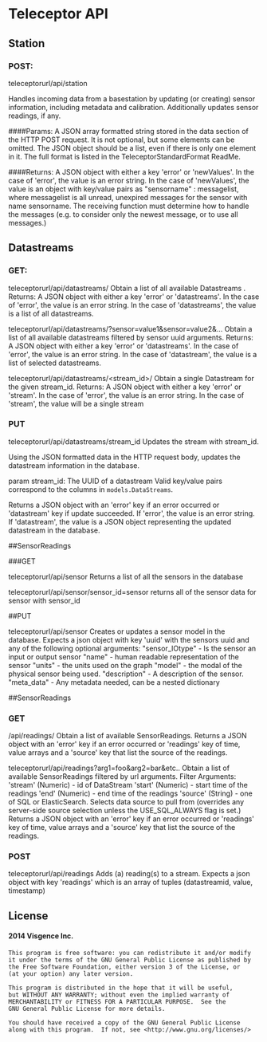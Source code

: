# Teleceptor API

## Station

### POST:
teleceptorurl/api/station

Handles incoming data from a basestation by updating (or creating) sensor information, including metadata and calibration. Additionally updates sensor readings, if any.

####Params:
A JSON array formatted string stored in the data section of the HTTP POST request.
It is not optional, but some elements can be omitted. The JSON object should be a list, even if there is only one element in it.
The full format is listed in the TeleceptorStandardFormat ReadMe.

####Returns:
A JSON object with either a key 'error' or 'newValues'. In the case of 'error', the value is an error string.
In the case of 'newValues', the value is an object with key/value pairs as "sensorname" : messagelist, where messagelist is all unread, unexpired messages for the sensor with name sensorname.
The receiving function must determine how to handle the messages (e.g. to consider only the newest message, or to use all messages.)


## Datastreams

### GET:

teleceptorurl/api/datastreams/
Obtain a list of all available Datastreams .
Returns:
A JSON object with either a key 'error' or 'datastreams'.
In the case of 'error', the value is an error string.
In the case of 'datastreams', the value is a list of all datastreams.

teleceptorurl/api/datastreams/?sensor=value1&sensor=value2&...
Obtain a list of all available datastreams filtered by sensor uuid arguments.
Returns:
A JSON object with either a key 'error' or 'datastreams'.
In the case of 'error', the value is an error string.
In the case of 'datastream', the value is a list of selected datastreams.

teleceptorurl/api/datastreams/<stream_id>/
Obtain a single Datastream for the given stream_id.
Returns:
A JSON object with either a key 'error' or 'stream'.
In the case of 'error', the value is an error string.
In the case of 'stream', the value will be a single stream

### PUT

teleceptorurl/api/datastreams/stream_id
Updates the stream with stream_id.

Using the JSON formatted data in the HTTP request body, updates the datastream information in the database.

param stream_id: The UUID of a datastream
Valid key/value pairs correspond to the columns in `models.DataStreams`.

Returns a JSON object with an 'error' key if an error occurred or 'datastream' key if update succeeded.
If 'error', the value is an error string. If 'datastream', the value is a JSON object representing the updated datastream in the database.


##SensorReadings

###GET

teleceptorurl/api/sensor
Returns a list of all the sensors in the database

teleceptorurl/api/sensor/sensor_id=sensor
returns all of the sensor data for sensor with sensor_id


##PUT

teleceptorurl/api/sensor
Creates or updates a sensor model in the database.
Expects a json object with key 'uuid' with the sensors uuid and any of the following optional arguments:
    "sensor_IOtype" - Is the sensor an input or output sensor
    "name" - human readable representation of the sensor
    "units" - the units used on the graph
    "model" - the modal of the physical sensor being used.
    "description" - A description of the sensor.
    "meta_data" - Any metadata needed, can be a nested dictionary


##SensorReadings

### GET

/api/readings/
Obtain a list of available SensorReadings.
Returns a JSON object with an 'error' key if an error occurred or 'readings' key of time, value arrays and a 'source' key that list the source of the readings.

teleceptorurl/api/readings?arg1=foo&arg2=bar&etc..
Obtain a list of available SensorReadings filtered by url arguments.
Filter Arguments:
    'stream' (Numeric) - id of DataStream
    'start' (Numeric) - start time of the readings
    'end' (Numeric) - end time of the readings
    'source' (String) - one of SQL or ElasticSearch. Selects data source to pull from (overrides any server-side source selection unless the USE_SQL_ALWAYS flag is set.)
Returns a JSON object with an 'error' key if an error occurred or 'readings' key of time, value arrays and a 'source' key that list the source of the readings.

### POST

teleceptorurl/api/readings
Adds (a) reading(s) to a stream.
Expects a json object with key 'readings' which is an array of tuples (datastreamid, value, timestamp)



## License
#### 2014 Visgence Inc.
    This program is free software: you can redistribute it and/or modify
    it under the terms of the GNU General Public License as published by
    the Free Software Foundation, either version 3 of the License, or
    (at your option) any later version.

    This program is distributed in the hope that it will be useful,
    but WITHOUT ANY WARRANTY; without even the implied warranty of
    MERCHANTABILITY or FITNESS FOR A PARTICULAR PURPOSE.  See the
    GNU General Public License for more details.

    You should have received a copy of the GNU General Public License
    along with this program.  If not, see <http://www.gnu.org/licenses/>
